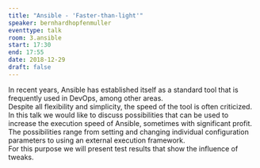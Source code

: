 ```yaml
---
title: "Ansible - 'Faster-than-light'"
speaker: bernhardhopfenmuller
eventtype: talk
room: 3.ansible
start: 17:30
end: 17:55
date: 2018-12-29
draft: false
---
```


In recent years, Ansible has established itself as a standard tool that is frequently used in DevOps, among other areas.  
Despite all flexibility and simplicity, the speed of the tool is often criticized.  
In this talk we would like to discuss possibilities that can be used to increase the execution speed of Ansible,
sometimes with significant profit.  
The possibilities range from setting and changing individual configuration parameters to using an external execution framework.  
For this purpose we will present test results that show the influence of tweaks.  

